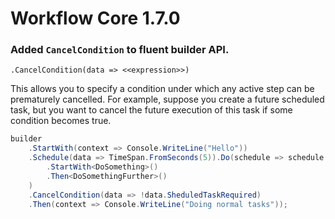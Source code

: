 # Workflow Core 1.7.0

### Added `CancelCondition` to fluent builder API.

```
.CancelCondition(data => <<expression>>)

```

This allows you to specify a condition under which any active step can be prematurely cancelled.
For example, suppose you create a future scheduled task, but you want to cancel the future execution of this task if some condition becomes true.


```c#
builder
    .StartWith(context => Console.WriteLine("Hello"))
    .Schedule(data => TimeSpan.FromSeconds(5)).Do(schedule => schedule
        .StartWith<DoSomething>()
		.Then<DoSomethingFurther>()
    )
    .CancelCondition(data => !data.SheduledTaskRequired)
    .Then(context => Console.WriteLine("Doing normal tasks"));
```